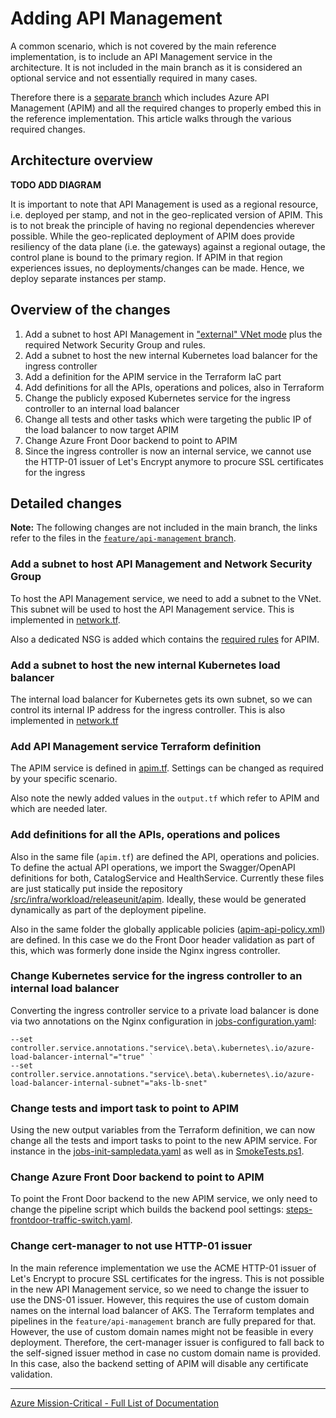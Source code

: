 # Adding API Management

A common scenario, which is not covered by the main reference implementation, is to include an API Management service in the architecture. It is not included in the main branch as it is considered an optional service and not essentially required in many cases.

Therefore there is a [separate branch](https://github.com/Azure/Mission-Critical-Online/tree/feature/api-management) which includes Azure API Management (APIM) and all the required changes to properly embed this in the reference implementation. This article walks through the various required changes.

## Architecture overview

**TODO ADD DIAGRAM**

It is important to note that API Management is used as a regional resource, i.e. deployed per stamp, and not in the geo-replicated version of APIM. This is to not break the principle of having no regional dependencies wherever possible. While the geo-replicated deployment of APIM does provide resiliency of the data plane (i.e. the gateways) against a regional outage, the control plane is bound to the primary region. If APIM in that region experiences issues, no deployments/changes can be made. Hence, we deploy separate instances per stamp.

## Overview of the changes

1) Add a subnet to host API Management in ["external" VNet mode](https://docs.microsoft.com/azure/api-management/virtual-network-concepts?tabs=stv2#access-options) plus the required Network Security Group and rules.
1) Add a subnet to host the new internal Kubernetes load balancer for the ingress controller
1) Add a definition for the APIM service in the Terraform IaC part
1) Add definitions for all the APIs, operations and polices, also in Terraform
1) Change the publicly exposed Kubernetes service for the ingress controller to an internal load balancer
1) Change all tests and other tasks which were targeting the public IP of the load balancer to now target APIM
1) Change Azure Front Door backend to point to APIM
1) Since the ingress controller is now an internal service, we cannot use the HTTP-01 issuer of Let's Encrypt anymore to procure SSL certificates for the ingress

## Detailed changes

**Note:** The following changes are not included in the main branch, the links refer to the files in the [`feature/api-management` branch](https://github.com/Azure/Mission-Critical-Online/tree/feature/api-management).

### Add a subnet to host API Management and Network Security Group

To host the API Management service, we need to add a subnet to the VNet. This subnet will be used to host the API Management service. This is implemented in [network.tf](/src/infra/workload/releaseunit/modules/stamp/network.tf).

Also a dedicated NSG is added which contains the [required rules](https://docs.microsoft.com/azure/api-management/api-management-using-with-vnet?tabs=stv2#configure-nsg-rules) for APIM.

### Add a subnet to host the new internal Kubernetes load balancer

The internal load balancer for Kubernetes gets its own subnet, so we can control its internal IP address for the ingress controller. This is also implemented in [network.tf](/src/infra/workload/releaseunit/modules/stamp/network.tf)

### Add API Management service Terraform definition

The APIM service is defined in [apim.tf](/src/infra/workload/releaseunit/modules/stamp/apim.tf). Settings can be changed as required by your specific scenario.

Also note the newly added values in the `output.tf` which refer to APIM and which are needed later.

### Add definitions for all the APIs, operations and polices

Also in the same file (`apim.tf`) are defined the API, operations and policies.
To define the actual API operations, we import the Swagger/OpenAPI definitions for both, CatalogService and HealthService. Currently these files are just statically put inside the repository [/src/infra/workload/releaseunit/apim](/src/infra/workload/releaseunit/apim). Ideally, these would be generated dynamically as part of the deployment pipeline.

Also in the same folder the globally applicable policies ([apim-api-policy.xml](/src/infra/workload/releaseunit/apim/apim-api-policy.xml)) are defined. In this case we do the Front Door header validation as part of this, which was formerly done inside the Nginx ingress controller.

### Change Kubernetes service for the ingress controller to an internal load balancer

Converting the ingress controller service to a private load balancer is done via two annotations on the Nginx configuration in [jobs-configuration.yaml](/.ado/pipelines/templates/jobs-configuration.yaml):
```
--set controller.service.annotations."service\.beta\.kubernetes\.io/azure-load-balancer-internal"="true" `
--set controller.service.annotations."service\.beta\.kubernetes\.io/azure-load-balancer-internal-subnet"="aks-lb-snet"
```

### Change tests and import task to point to APIM

Using the new output variables from the Terraform definition, we can now change all the tests and import tasks to point to the new APIM service. For instance in the [jobs-init-sampledata.yaml](/.ado/pipelines/templates/jobs-init-sampledata.yaml) as well as in [SmokeTests.ps1](/.ado/scripts/SmokeTest.ps1).

### Change Azure Front Door backend to point to APIM

To point the Front Door backend to the new APIM service, we only need to change the pipeline script which builds the backend pool settings: [steps-frontdoor-traffic-switch.yaml](/.ado/pipelines/templates/steps-frontdoor-traffic-switch.yaml).

### Change cert-manager to not use HTTP-01 issuer

In the main reference implementation we use the ACME HTTP-01 issuer of Let's Encrypt to procure SSL certificates for the ingress. This is not possible in the new API Management service, so we need to change the issuer to use the DNS-01 issuer. However, this requires the use of custom domain names on the internal load balancer of AKS. The Terraform templates and pipelines in the `feature/api-management` branch are fully prepared for that. However, the use of custom domain names might not be feasible in every deployment. Therefore, the cert-manager issuer is configured to fall back to the self-signed issuer method in case no custom domain name is provided. In this case, also the backend setting of APIM will disable any certificate validation.

---

[Azure Mission-Critical - Full List of Documentation](/docs/README.md)
